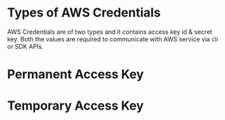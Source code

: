 # Types of AWS Credentials

AWS Credentials are of two types and it contains access key id & secret key. Both the values are required to communicate with AWS service via cli or SDK APIs.



# Permanent Access Key

<!--  Test permanent key: AKIA4W5JLZ7SMJJQ3CP2 (no permissions attached) -->
# Temporary Access Key

